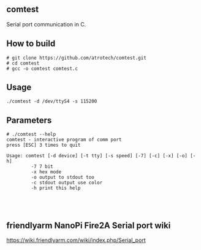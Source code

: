 ## **comtest**

Serial port communication in C.  

How to build
------------
```
# git clone https://github.com/atrotech/comtest.git
# cd comtest
# gcc -o comtest comtest.c
```

Usage
------------
```
./comtest -d /dev/ttyS4 -s 115200
```

Parameters
------------
```
# ./comtest --help
comtest - interactive program of comm port
press [ESC] 3 times to quit

Usage: comtest [-d device] [-t tty] [-s speed] [-7] [-c] [-x] [-o] [-h]
         -7 7 bit
         -x hex mode
         -o output to stdout too
         -c stdout output use color
         -h print this help
```


<br> <br>

friendlyarm NanoPi Fire2A Serial port wiki
------------

https://wiki.friendlyarm.com/wiki/index.php/Serial_port


